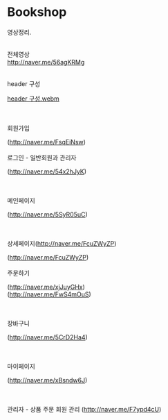 # Bookshop
영상정리.<br><br>

전체영상 <br>
http://naver.me/56agKRMg
<br><br>

 header 구성
 
 [header 구성.webm](http://naver.me/FNGjsobz)
 
 <br><br>회원가입
 
(http://naver.me/FsqEiNsw)
 <br><br>로그인 - 일반회원과 관리자
 
(http://naver.me/54x2hJyK)
 
 <br><br>메인페이지
 
(http://naver.me/5SyR05uC)
 
 <br><br>상세페이지(http://naver.me/FcuZWyZP)
 
(http://naver.me/FcuZWyZP)
<br><br>주문하기

(http://naver.me/xjJuyGHx)
<br><ber>
(http://naver.me/FwS4mOuS)

<br><br>장바구니

(http://naver.me/5CrD2Ha4)

<br><br>마이페이지

(http://naver.me/xBsndw6J)

<br><br>관리자 - 상품 주문 회원 관리
(http://naver.me/F7ypd4cU)


